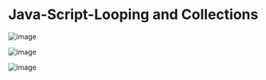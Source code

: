 # Java-Script-Looping and Collections

![image](https://github.com/user-attachments/assets/8e6a45f2-5b91-45c2-8bb7-cd6c2ab3126d)

![image](https://github.com/user-attachments/assets/a9f6808f-17f6-45fa-9a22-e3db55abb981)

![image](https://github.com/user-attachments/assets/f9461a4a-2e84-48c6-9e52-3cd6dc81bfaa)
